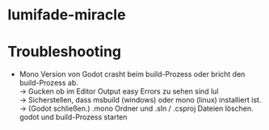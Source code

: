 # lumifade-miracle



# Troubleshooting
- Mono Version von Godot crasht beim build-Prozess oder bricht den build-Prozess ab.  
  -> Gucken ob im Editor Output easy Errors zu sehen sind lul  
  -> Sicherstellen, dass msbuild (windows) oder mono (linux) installiert ist.  
  -> (Godot schließen.) .mono Ordner und .sln / .csproj Dateien löschen. godot und build-Prozess starten  
